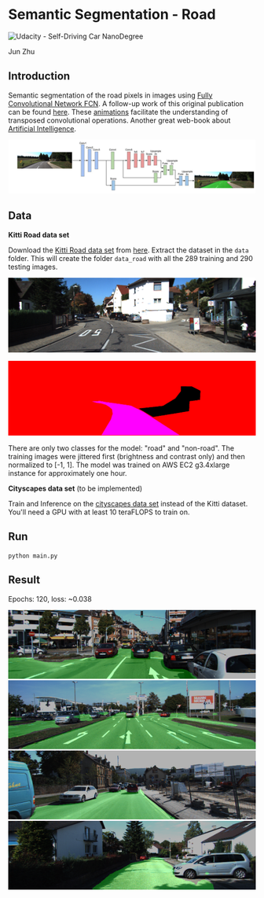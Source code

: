 # Semantic Segmentation - Road

![Udacity - Self-Driving Car NanoDegree](https://s3.amazonaws.com/udacity-sdc/github/shield-carnd.svg)

Jun Zhu

## Introduction
Semantic segmentation of the road pixels in images using [Fully Convolutional Network FCN](http://ieeexplore.ieee.org/document/7298965/). A follow-up work of this original publication can be found [here](https://arxiv.org/pdf/1605.06211.pdf). These [animations](https://github.com/vdumoulin/conv_arithmetic) facilitate the understanding of transposed convolutional operations. Another great web-book about [Artificial Intelligence](https://leonardoaraujosantos.gitbooks.io/artificial-inteligence/content/image_segmentation.html).

![alt text](./misc/FCN-8s.png)

## Data

**Kitti Road data set**

Download the [Kitti Road data set](http://www.cvlibs.net/datasets/kitti/eval_road.php) from [here](http://www.cvlibs.net/download.php?file=data_road.zip).  Extract the dataset in the `data` folder.  This will create the folder `data_road` with all the 289 training and 290 testing images.

![example train](misc/example_train.png)

![example train mask](misc/example_train_mask.png)

There are only two classes for the model: "road" and "non-road". The training images were jittered first (brightness and contrast only) and then normalized to [-1, 1]. The model was trained on AWS EC2 g3.4xlarge instance for approximately one hour.

**Cityscapes data set** (to be implemented)

Train and Inference on the [cityscapes data set](https://www.cityscapes-dataset.com/) instead of the Kitti dataset. You'll need a GPU with at least 10 teraFLOPS to train on.

## Run

```
python main.py
```

## Result

Epochs: 120, loss: ~0.038

![alt text](misc/um_000061.png)
![alt text](misc/umm_000058.png)
![alt text](misc/uu_000027.png)
![alt text](misc/uu_000028.png)
